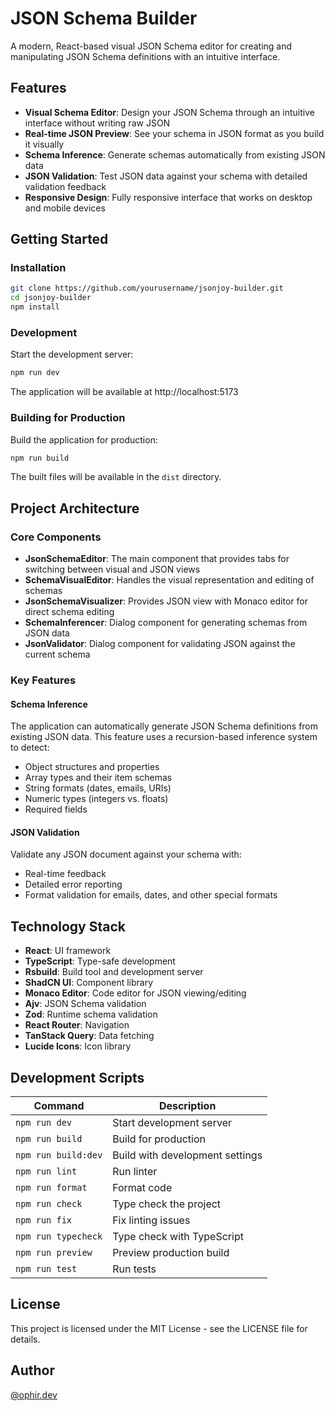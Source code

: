 # JSON Schema Builder

A modern, React-based visual JSON Schema editor for creating and manipulating JSON Schema definitions with an intuitive interface.

## Features

- **Visual Schema Editor**: Design your JSON Schema through an intuitive interface without writing raw JSON
- **Real-time JSON Preview**: See your schema in JSON format as you build it visually
- **Schema Inference**: Generate schemas automatically from existing JSON data
- **JSON Validation**: Test JSON data against your schema with detailed validation feedback
- **Responsive Design**: Fully responsive interface that works on desktop and mobile devices

## Getting Started

### Installation

```bash
git clone https://github.com/yourusername/jsonjoy-builder.git
cd jsonjoy-builder
npm install
```

### Development

Start the development server:

```bash
npm run dev
```

The application will be available at http://localhost:5173

### Building for Production

Build the application for production:

```bash
npm run build
```

The built files will be available in the `dist` directory.

## Project Architecture

### Core Components

- **JsonSchemaEditor**: The main component that provides tabs for switching between visual and JSON views
- **SchemaVisualEditor**: Handles the visual representation and editing of schemas
- **JsonSchemaVisualizer**: Provides JSON view with Monaco editor for direct schema editing
- **SchemaInferencer**: Dialog component for generating schemas from JSON data
- **JsonValidator**: Dialog component for validating JSON against the current schema

### Key Features

#### Schema Inference

The application can automatically generate JSON Schema definitions from existing JSON data. This feature uses a recursion-based inference system to detect:

- Object structures and properties
- Array types and their item schemas
- String formats (dates, emails, URIs)
- Numeric types (integers vs. floats)
- Required fields

#### JSON Validation

Validate any JSON document against your schema with:
- Real-time feedback
- Detailed error reporting
- Format validation for emails, dates, and other special formats

## Technology Stack

- **React**: UI framework
- **TypeScript**: Type-safe development
- **Rsbuild**: Build tool and development server
- **ShadCN UI**: Component library
- **Monaco Editor**: Code editor for JSON viewing/editing
- **Ajv**: JSON Schema validation
- **Zod**: Runtime schema validation
- **React Router**: Navigation
- **TanStack Query**: Data fetching
- **Lucide Icons**: Icon library

## Development Scripts

| Command | Description |
|---------|-------------|
| `npm run dev` | Start development server |
| `npm run build` | Build for production |
| `npm run build:dev` | Build with development settings |
| `npm run lint` | Run linter |
| `npm run format` | Format code |
| `npm run check` | Type check the project |
| `npm run fix` | Fix linting issues |
| `npm run typecheck` | Type check with TypeScript |
| `npm run preview` | Preview production build |
| `npm run test` | Run tests |

## License

This project is licensed under the MIT License - see the LICENSE file for details.

## Author

[@ophir.dev](https://ophir.dev)
